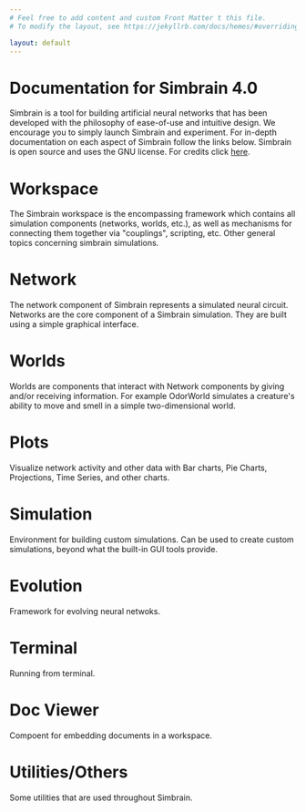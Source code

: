 ```yaml
---
# Feel free to add content and custom Front Matter t this file.
# To modify the layout, see https://jekyllrb.com/docs/hemes/#overriding-theme-defaults

layout: default
---
```


# Documentation for Simbrain 4.0
Simbrain is a tool for building artificial neural networks that has been developed with the philosophy of ease-of-use and intuitive design. We encourage you to simply launch Simbrain and experiment. For in-depth documentation on each aspect of Simbrain follow the links below. Simbrain is open source and uses the GNU license. For credits click [here](https://simbrain.net/SimbrainCredits.html).

# Workspace
The Simbrain workspace is the encompassing framework which contains all simulation components (networks, worlds, etc.), as well as mechanisms for connecting them together via "couplings", scripting, etc. Other general topics concerning simbrain simulations.

# Network
The network component of Simbrain represents a simulated neural circuit. Networks are the core component of a Simbrain simulation. They are built using a simple graphical interface.

# Worlds
Worlds are components that interact with Network components by giving and/or receiving information. For example OdorWorld simulates a creature's ability to move and smell in a simple two-dimensional world.

# Plots
Visualize network activity and other data with Bar charts, Pie Charts, Projections, Time Series, and other charts.

# Simulation
Environment for building custom simulations. Can be used to create custom simulations, beyond what the built-in GUI tools provide.



# Evolution
Framework for evolving neural netwoks.

# Terminal
Running from terminal.

# Doc Viewer
Compoent for embedding documents in a workspace.

# Utilities/Others
Some utilities that are used throughout Simbrain.

















